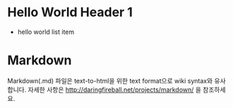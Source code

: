 # Hello World Header 1

* hello world list item

# Markdown

Markdown(.md) 파일은 text-to-html을 위한 text format으로 wiki syntax와 유사합니다. 자세한 사항은 http://daringfireball.net/projects/markdown/ 을 참조하세요.